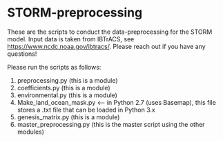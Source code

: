 # STORM-preprocessing
These are the scripts to conduct the data-preprocessing for the STORM model. Input data is taken from IBTrACS, see https://www.ncdc.noaa.gov/ibtracs/. 
Please reach out if you have any questions!

Please run the scripts as follows:

1. preprocessing.py (this is a module)
2. coefficients.py  (this is a module)
3. environmental.py (this is a module)
4. Make_land_ocean_mask.py <-- in Python 2.7 (uses Basemap), this file stores a .txt file that can be loaded in Python 3.x
5. genesis_matrix.py  (this is a module)
6. master_preprocessing.py  (this is the master script using the other modules)
